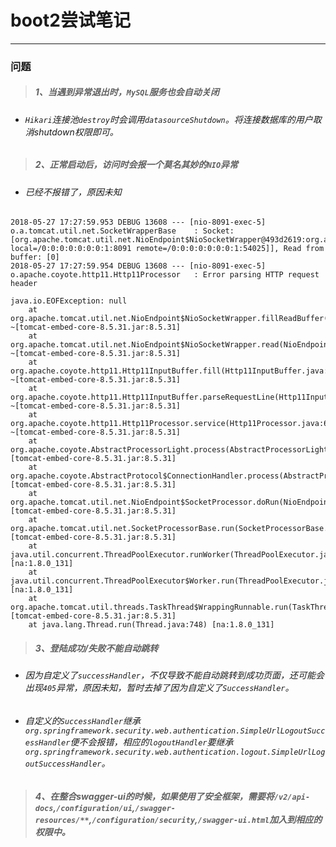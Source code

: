 # boot2尝试笔记
------ 
### 问题
> ##### 1、当遇到异常退出时，`MySQL`服务也会自动关闭
-  ###### `Hikari`连接池`destroy`时会调用`datasourceShutdown`。将连接数据库的用户取消shutdown权限即可。
> ##### 2、正常启动后，访问时会报一个莫名其妙的`NIO`异常   
- ###### 已经不报错了，原因未知
```
2018-05-27 17:27:59.953 DEBUG 13608 --- [nio-8091-exec-5] o.a.tomcat.util.net.SocketWrapperBase    : Socket: [org.apache.tomcat.util.net.NioEndpoint$NioSocketWrapper@493d2619:org.apache.tomcat.util.net.NioChannel@5e951eb3:java.nio.channels.SocketChannel[connected local=/0:0:0:0:0:0:0:1:8091 remote=/0:0:0:0:0:0:0:1:54025]], Read from buffer: [0]
2018-05-27 17:27:59.954 DEBUG 13608 --- [nio-8091-exec-5] o.apache.coyote.http11.Http11Processor   : Error parsing HTTP request header

java.io.EOFException: null
	at org.apache.tomcat.util.net.NioEndpoint$NioSocketWrapper.fillReadBuffer(NioEndpoint.java:1259) ~[tomcat-embed-core-8.5.31.jar:8.5.31]
	at org.apache.tomcat.util.net.NioEndpoint$NioSocketWrapper.read(NioEndpoint.java:1193) ~[tomcat-embed-core-8.5.31.jar:8.5.31]
	at org.apache.coyote.http11.Http11InputBuffer.fill(Http11InputBuffer.java:725) ~[tomcat-embed-core-8.5.31.jar:8.5.31]
	at org.apache.coyote.http11.Http11InputBuffer.parseRequestLine(Http11InputBuffer.java:368) ~[tomcat-embed-core-8.5.31.jar:8.5.31]
	at org.apache.coyote.http11.Http11Processor.service(Http11Processor.java:687) ~[tomcat-embed-core-8.5.31.jar:8.5.31]
	at org.apache.coyote.AbstractProcessorLight.process(AbstractProcessorLight.java:66) [tomcat-embed-core-8.5.31.jar:8.5.31]
	at org.apache.coyote.AbstractProtocol$ConnectionHandler.process(AbstractProtocol.java:790) [tomcat-embed-core-8.5.31.jar:8.5.31]
	at org.apache.tomcat.util.net.NioEndpoint$SocketProcessor.doRun(NioEndpoint.java:1468) [tomcat-embed-core-8.5.31.jar:8.5.31]
	at org.apache.tomcat.util.net.SocketProcessorBase.run(SocketProcessorBase.java:49) [tomcat-embed-core-8.5.31.jar:8.5.31]
	at java.util.concurrent.ThreadPoolExecutor.runWorker(ThreadPoolExecutor.java:1142) [na:1.8.0_131]
	at java.util.concurrent.ThreadPoolExecutor$Worker.run(ThreadPoolExecutor.java:617) [na:1.8.0_131]
	at org.apache.tomcat.util.threads.TaskThread$WrappingRunnable.run(TaskThread.java:61) [tomcat-embed-core-8.5.31.jar:8.5.31]
	at java.lang.Thread.run(Thread.java:748) [na:1.8.0_131]
``` 
> ##### 3、登陆成功/失败不能自动跳转
- ###### 因为自定义了`successHandler`，不仅导致不能自动跳转到成功页面，还可能会出现`405`异常，原因未知，暂时去掉了因为自定义了`SuccessHandler`。
- ###### 自定义的`SuccessHandler`继承`org.springframework.security.web.authentication.SimpleUrlLogoutSuccessHandler`便不会报错，相应的`logoutHandler`要继承`org.springframework.security.web.authentication.logout.SimpleUrlLogoutSuccessHandler`。
 > ##### 4、在整合swagger-ui的时候，如果使用了安全框架，需要将`/v2/api-docs`,`/configuration/ui`,`/swagger-resources/**`,`/configuration/security`,`/swagger-ui.html`加入到相应的权限中。